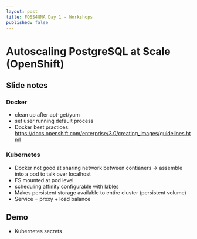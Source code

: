 ```yaml
---
layout: post
title: FOSS4GNA Day 1 - Workshops
published: false
---
```


# Autoscaling PostgreSQL at Scale (OpenShift)

## Slide notes

### Docker

* clean up after apt-get/yum
* set user running default process
* Docker best practices: https://docs.openshift.com/enterprise/3.0/creating_images/guidelines.html

### Kubernetes

* Docker not good at sharing network between contianers -> assemble into a pod to talk over localhost
* FS mounted at pod level
* scheduling affinity configurable with lables
* Makes persistent storage available to entire cluster (persistent volume)
* Service = proxy + load balance

## Demo

* Kubernetes secrets